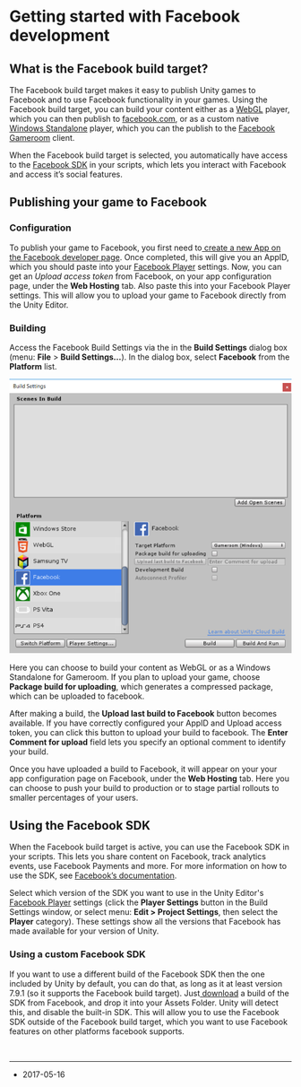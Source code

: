 # Getting started with Facebook development

## What is the Facebook build target?

The Facebook build target makes it easy to publish Unity games to Facebook and to use Facebook functionality in your games. Using the Facebook build target, you can build your content either as a [WebGL](webgl-gettingstarted) player, which you can then publish to [facebook.com](http://facebook.com), or as a custom native [Windows Standalone](class-PlayerSettingsStandalone) player, which you can the publish to the [Facebook Gameroom](https://www.facebook.com/gameroom/) client.

When the Facebook build target is selected, you automatically have access to the [ Facebook SDK](https://developers.facebook.com/docs/unity/) in your scripts, which lets you interact with Facebook and access it’s social features.

## Publishing your game to Facebook

### Configuration

To publish your game to Facebook, you first need to[ create a new App on the Facebook developer page](https://developers.facebook.com/?advanced_app_create=true). Once completed, this will give you an AppID, which you should paste into your [Facebook Player](class-PlayerSettingsFacebook) settings. Now, you can get an *Upload access token* from Facebook, on your app configuration page, under the __Web Hosting__ tab. Also paste this into your Facebook Player settings. This will allow you to upload your game to Facebook directly from the Unity Editor.

### Building

Access the Facebook Build Settings via the in the __Build Settings__ dialog box (menu: __File__ > __Build Settings…__). In the dialog box, select __Facebook__ from the __Platform__ list.

![](../uploads/Main/Facebook-GettingStarted-0.png)

Here you can choose to build your content as WebGL or as a Windows Standalone for Gameroom. If you plan to upload your game, choose __Package build for uploading__, which generates a compressed package, which can be uploaded to facebook.

After making a build, the __Upload last build to Facebook__ button becomes available. If you have correctly configured your AppID and Upload access token, you can click this button to upload your build to facebook. The __Enter Comment for upload__ field lets you specify an optional comment to identify your build.

Once you have uploaded a build to Facebook, it will appear on your your app configuration page on Facebook, under the __Web Hosting__ tab. Here you can choose to push your build to production or to stage partial rollouts to smaller percentages of your users.

## Using the Facebook SDK

When the Facebook build target is active, you can use the Facebook SDK in your scripts. This lets you share content on Facebook, track analytics events, use Facebook Payments and more. For more information on how to use the SDK, see [Facebook’s documentation](https://developers.facebook.com/docs/unity/reference/current).

Select which version of the SDK you want to use in the Unity Editor's [Facebook Player](class-PlayerSettingsFacebook) settings (click the __Player Settings__ button in the Build Settings window, or select menu: __Edit > Project Settings__, then select the __Player__ category). These settings show all the versions that Facebook has made available for your version of Unity.

### Using a custom Facebook SDK

If you want to use a different build of the Facebook SDK then the one included by Unity by default, you can do that, as long as it at least version 7.9.1 (so it supports the Facebook build target). Just[ download](https://developers.facebook.com/docs/unity/downloads/) a build of the SDK from Facebook, and drop it into your Assets Folder. Unity will detect this, and disable the built-in SDK. This will allow you to use the Facebook SDK outside of the Facebook build target, which you want to use Facebook features on other platforms facebook supports.



<br/>

---

* <span class="page-edit"> 2017-05-16  <!-- include IncludeTextNewPageNoEdit --></span>

